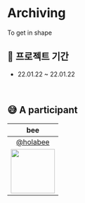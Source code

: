 # Archiving
To get in shape


## :calendar: 프로젝트 기간

- 22.01.22 ~ 22.01.22

<br>

## :sweat_smile: A participant

|                                  bee                                |  
| :--------------------------------------------------------------------: | 
|                [@holabee](https://github.com/holabee)                | 
| <img src="https://avatars.githubusercontent.com/holabee" width="100"> | 


